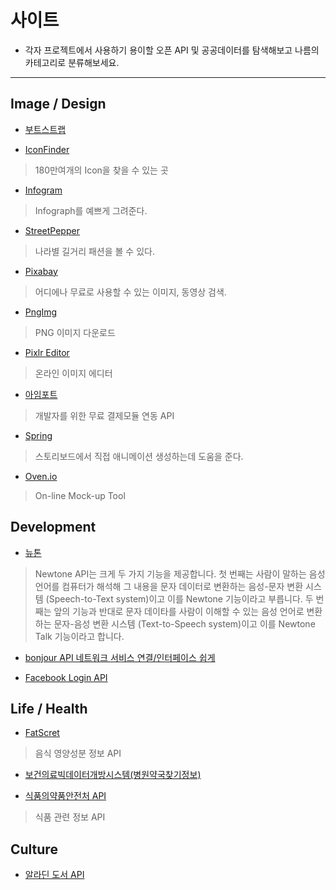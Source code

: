 # 사이트

* 각자 프로젝트에서 사용하기 용이할 오픈 API 및 공공데이터를 탐색해보고 나름의 카테고리로 분류해보세요.

----

## Image / Design

* [부트스트랩](http://bootstrapk.com/)

* [IconFinder](https://www.iconfinder.com/)
> 180만여개의 Icon을 찾을 수 있는 곳

* [Infogram](https://infogram.com/)
> Infograph를 예쁘게 그려준다.

* [StreetPepper](http://www.streetpeeper.com/)
> 나라별 길거리 패션을 볼 수 있다.

* [Pixabay](https://pixabay.com/)
> 어디에나 무료로 사용할 수 있는 이미지, 동영상 검색.

* [PngImg](http://pngimg.com/)
> PNG 이미지 다운로드

* [Pixlr Editor](https://pixlr.com/editor/)
> 온라인 이미지 에디터

* [아임포트](http://www.iamport.kr/)
> 개발자를 위한 무료 결제모듈 연동 API

* [Spring](https://github.com/MengTo/Spring)
> 스토리보드에서 직접 애니메이션 생성하는데 도움을 준다.

* [Oven.io](https://ovenapp.io/)
> On-line Mock-up Tool

## Development

* [뉴톤](http://developers.daum.net/services/apis/newtone)
> Newtone API는 크게 두 가지 기능을 제공합니다. 첫 번째는 사람이 말하는 음성 언어를 컴퓨터가 해석해 그 내용을 문자 데이터로 변환하는 음성-문자 변환 시스템 (Speech-to-Text system)이고 이를 Newtone 기능이라고 부릅니다. 두 번째는 앞의 기능과 반대로 문자 데이타를 사람이 이해할 수 있는 음성 언어로 변환하는 문자-음성 변환 시스템 (Text-to-Speech system)이고 이를 Newtone Talk 기능이라고 합니다.

* [bonjour API 네트워크 서비스 연결/인터페이스 쉽게](https://developer.apple.com/bonjour/)

* [Facebook Login API](https://developers.facebook.com/docs/facebook-login/ios)

## Life / Health

* [FatScret](https://platform.fatsecret.com/api/)
> 음식 영양성분 정보 API

* [보건의료빅데이터개방시스템(병원약국찾기정보)](http://opendata.hira.or.kr/op/opc/selectOpnsApi.do?sno=710)

* [식품의약품안전처 API](https://www.data.go.kr/dataset/15020625/openapi.do)
> 식품 관련 정보 API

## Culture

* [알라딘 도서 API](https://www.apistore.co.kr/generalApi/generalApiView.do?general_service_seq=72)